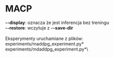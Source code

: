 # MACP

<b>--display</b>: oznacza że jest inferencja bez treningu\
<b>--restore</b>: wczytuje z <b>--save-dir</b>\
\
Eksperymenty uruchamiane z plików:\
experiments/maddpg_experiment.py*\
experiments/mdaddpg_experiment.py*\


